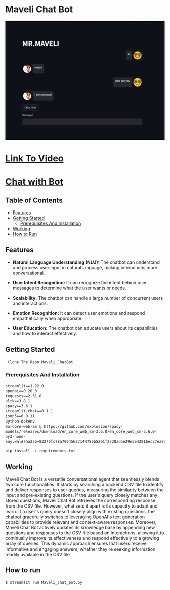 # Maveli Chat Bot


<img src="https://github.com/ananthu666/Maveli_ChatBot/blob/main/Screenshot/mav_chat.png"/>

# [Link To Video](https://www.youtube.com/watch?v=jl1FaTkBfA8)

# [Chat with Bot](./)

## Table of Contents

- [Features](#features)
- [Getting Started](#getting-started)
  - [Prerequisites And Installation](#prerequisites-and-installation)
- [Working](#working)
- [How to Run](#how-to-run)

## Features


- **Natural Language Understanding (NLU):** The chatbot can understand and process user input in natural language, making interactions more conversational.

- **User Intent Recognition:** It can recognize the intent behind user messages to determine what the user wants or needs.

- **Scalability:** The chatbot can handle a large number of concurrent users and interactions.

- **Emotion Recognition:** It can detect user emotions and respond empathetically when appropriate.

- **User Education:** The chatbot can educate users about its capabilities and how to interact effectively.

## Getting Started

``` Clone The Repo Maveli_ChatBot```

### Prerequisites And Installation

```
streamlit==1.22.0 
openai==0.28.0
requests==2.31.0
nltk==3.8.1  
spacy==3.6.1 
streamlit-chat==0.1.1
json5==0.9.11
python-dotenv
en-core-web-sm @ https://github.com/explosion/spacy-models/releases/download/en_core_web_sm-3.6.0/en_core_web_sm-3.6.0-py3-none-any.whl#sha256=83276fc78a70045627144786b52e1f2728ad5e29e5e43916ec37ea9c26a11212
```
```bash
pip install -r requirements.txt
```

## Working
Maveli Chat Bot is a versatile conversational agent that seamlessly blends two core functionalities. It starts by searching a backend CSV file to identify and deliver responses to user queries, measuring the similarity between the input and pre-existing questions. If the user's query closely matches any stored questions, Maveli Chat Bot retrieves the corresponding response from the CSV file. However, what sets it apart is its capacity to adapt and learn. If a user's query doesn't closely align with existing questions, the chatbot gracefully switches to leveraging OpenAI's text generation capabilities to provide relevant and context-aware responses. Moreover, Maveli Chat Bot actively updates its knowledge base by appending new questions and responses to the CSV file based on interactions, allowing it to continually improve its effectiveness and respond effectively to a growing array of queries. This dynamic approach ensures that users receive informative and engaging answers, whether they're seeking information readily available in the CSV file


## How to run
```bash
$ streamlit run Maveli_chat_bot.py
```


